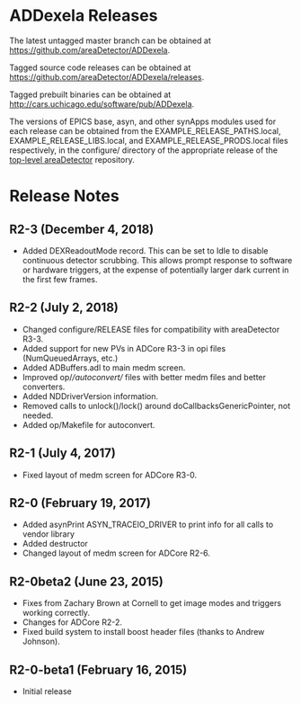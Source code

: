 ADDexela Releases
======================

The latest untagged master branch can be obtained at
https://github.com/areaDetector/ADDexela.

Tagged source code releases can be obtained at 
https://github.com/areaDetector/ADDexela/releases.

Tagged prebuilt binaries can be obtained at
http://cars.uchicago.edu/software/pub/ADDexela.

The versions of EPICS base, asyn, and other synApps modules used for each release can be obtained from 
the EXAMPLE_RELEASE_PATHS.local, EXAMPLE_RELEASE_LIBS.local, and EXAMPLE_RELEASE_PRODS.local
files respectively, in the configure/ directory of the appropriate release of the 
[top-level areaDetector](https://github.com/areaDetector/areaDetector) repository.


Release Notes
=============

R2-3 (December 4, 2018)
----
* Added DEXReadoutMode record.  This can be set to Idle to disable continuous detector scrubbing.
  This allows prompt response to software or hardware triggers, at the expense of potentially larger 
  dark current in the first few frames.


R2-2 (July 2, 2018)
----
* Changed configure/RELEASE files for compatibility with areaDetector R3-3.
* Added support for new PVs in ADCore R3-3 in opi files (NumQueuedArrays, etc.)
* Added ADBuffers.adl to main medm screen.
* Improved op/*/autoconvert/* files with better medm files and better converters.
* Added NDDriverVersion information.
* Removed calls to unlock()/lock() around doCallbacksGenericPointer, not needed.
* Added op/Makefile for autoconvert.


R2-1 (July 4, 2017)
----
* Fixed layout of medm screen for ADCore R3-0.

R2-0 (February 19, 2017)
----
* Added asynPrint ASYN_TRACEIO_DRIVER to print info for all calls to vendor library
* Added destructor
* Changed layout of medm screen for ADCore R2-6.


R2-0beta2 (June 23, 2015)
----
* Fixes from Zachary Brown at Cornell to get image modes and triggers working correctly.
* Changes for ADCore R2-2.
* Fixed build system to install boost header files (thanks to Andrew Johnson).


R2-0-beta1 (February 16, 2015)
----
* Initial release

